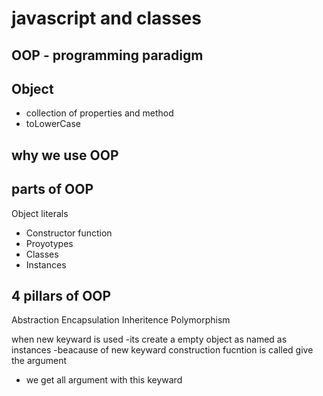 # javascript and classes

## OOP - programming paradigm

## Object 
- collection of properties and method
- toLowerCase

## why we use OOP

## parts of OOP
Object literals

- Constructor function
- Proyotypes
- Classes
- Instances

## 4 pillars of OOP
Abstraction
Encapsulation
Inheritence
Polymorphism

when new keyward is used 
-its create a empty object as named as instances 
-beacause of new keyward construction fucntion is called give the argument
- we get all argument with this keyward